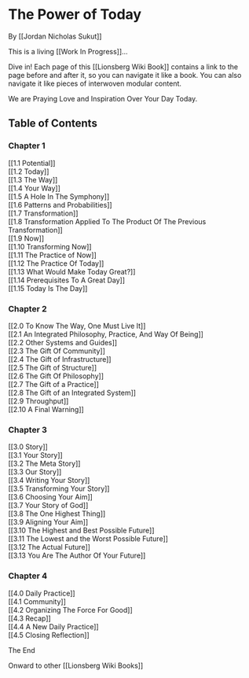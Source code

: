 # The Power of Today
By [[Jordan Nicholas Sukut]]

This is a living [[Work In Progress]]... 

Dive in!  Each page of this [[Lionsberg Wiki Book]] contains a link to the page before and after it, so you can navigate it like a book. You can also navigate it like pieces of interwoven modular content.

We are Praying Love and Inspiration Over Your Day Today.

## Table of Contents

### Chapter 1
[[1.1 Potential]]  
[[1.2 Today]]  
[[1.3 The Way]]  
[[1.4 Your Way]]  
[[1.5 A Hole In The Symphony]]  
[[1.6 Patterns and Probabilities]]  
[[1.7 Transformation]]  
[[1.8 Transformation Applied To The Product Of The Previous Transformation]]  
[[1.9 Now]]  
[[1.10 Transforming Now]]  
[[1.11 The Practice of Now]]  
[[1.12 The Practice Of Today]]  
[[1.13 What Would Make Today Great?]]  
[[1.14 Prerequisites To A Great Day]]  
[[1.15 Today Is The Day]]  

### Chapter 2
[[2.0 To Know The Way, One Must Live It]]  
[[2.1 An Integrated Philosophy, Practice, And Way Of Being]]  
[[2.2 Other Systems and Guides]]  
[[2.3 The Gift Of Community]]  
[[2.4 The Gift of Infrastructure]]  
[[2.5 The Gift of Structure]]  
[[2.6 The Gift Of Philosophy]]  
[[2.7 The Gift of a Practice]]  
[[2.8 The Gift of an Integrated System]]  
[[2.9 Throughput]]  
[[2.10 A Final Warning]]  

### Chapter 3 
[[3.0 Story]]  
[[3.1 Your Story]]  
[[3.2 The Meta Story]]  
[[3.3 Our Story]]  
[[3.4 Writing Your Story]]  
[[3.5 Transforming Your Story]]  
[[3.6 Choosing Your Aim]]  
[[3.7 Your Story of God]]  
[[3.8 The One Highest Thing]]  
[[3.9 Aligning Your Aim]]  
[[3.10 The Highest and Best Possible Future]]  
[[3.11 The Lowest and the Worst Possible Future]]  
[[3.12 The Actual Future]]  
[[3.13 You Are The Author Of Your Future]]  

### Chapter 4
[[4.0 Daily Practice]]  
[[4.1 Community]]  
[[4.2 Organizing The Force For Good]]  
[[4.3 Recap]]  
[[4.4 A New Daily Practice]]  
[[4.5 Closing Reflection]]  

The End

Onward to other [[Lionsberg Wiki Books]]  